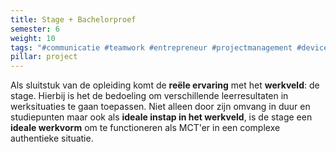 ```yaml
---
title: Stage + Bachelorproef
semester: 6
weight: 10
tags: "#communicatie #teamwork #entrepreneur #projectmanagement #device #network #ux #embeddedsoftware #front-end #data-management"
pillar: project
---
```

Als sluitstuk van de opleiding komt de **reële ervaring** met het **werkveld**: de stage. Hierbij is het de bedoeling om verschillende leerresultaten in werksituaties te gaan toepassen. Niet alleen door zijn omvang in duur en studiepunten maar ook als **ideale instap in het werkveld**, is de stage een **ideale werkvorm** om te functioneren als MCT'er in een complexe authentieke situatie.
